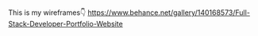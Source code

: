 This is my wireframes👇
https://www.behance.net/gallery/140168573/Full-Stack-Developer-Portfolio-Website

